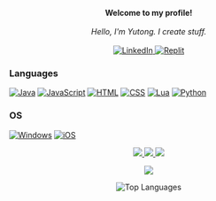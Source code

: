<p align="center">
    <b>Welcome to my profile!</b><br><br>
    <i>
        Hello, I'm Yutong. I create stuff.<br>
    </i><br>
    <a href="https://www.linkedin.com/in/yutong-han-b6558a20a/">
        <img src="https://img.shields.io/badge/LinkedIn-blue?style=flat-square&logo=linkedin" alt="LinkedIn">
    </a>
    <a href="https://replit.com/@YutongHan2">
        <img src="https://img.shields.io/badge/Replit-blue?style=flat-square&logo=replit" alt="Replit">
    </a>
</p>

### Languages
[![Java](https://img.shields.io/badge/java-black?style=for-the-badge&logo=openjdk)](https://github.com/yutonghanofficial)
[![JavaScript](https://img.shields.io/badge/javascript-black?style=for-the-badge&logo=javascript)](https://github.com/yutonghanofficial)
[![HTML](https://img.shields.io/badge/html-black?style=for-the-badge&logo=html5)](https://github.com/yutonghanofficial)
[![CSS](https://img.shields.io/badge/css-black?style=for-the-badge&logo=css3)](https://github.com/yutonghanofficial)
[![Lua](https://img.shields.io/badge/lua-black?style=for-the-badge&logo=lua)](https://github.com/yutonghanofficial)
[![Python](https://img.shields.io/badge/python-black?style=for-the-badge&logo=python)](https://github.com/yutonghanofficial)

### OS
[![Windows](https://img.shields.io/badge/Windows-black?style=for-the-badge&logo=Windows)](https://github.com/yutonghanofficial)
[![iOS](https://img.shields.io/badge/iOS-black?style=for-the-badge&logo=iOS)](https://github.com/yutonghanofficial)

<p align="center">
  <a href="https://github.com/yutonghanofficial">
    <img src="http://github-profile-summary-cards.vercel.app/api/cards/profile-details?username=yutonghanofficial&theme=transparent" />
  </a>
  <a href="https://github.com/yutonghanofficial">
    <img src="https://github-readme-streak-stats.herokuapp.com/?user=yutonghanofficial&hide_border=true&card_width=338&theme=transparent" />
  </a>
  <a href="https://github.com/yutonghanofficial">
    <img src="http://github-profile-summary-cards.vercel.app/api/cards/stats?username=yutonghanofficial&theme=transparent" />
  </a>
</p>

<p align="center">
  <a href="https://github.com/yutonghanofficial">
    <img src="https://komarev.com/ghpvc/?username=yutonghanofficial&color=blue&style=flat)" />
  </a>
</p>

<p align="center">
  <picture>
    <source
      srcset="https://github-readme-stats-steel-omega.vercel.app/api/top-langs/?username=yutonghanofficial&layout=donut-vertical&icon_color=2d77dc&title_color=2d77dc&text_color=ffffff&bg_color=0d1117&hide_border=true&cache_seconds=1800&langs_count=10&theme=transparent"
    />
    <source
      srcset="https://github-readme-stats-steel-omega.vercel.app/api/top-langs/?username=yutonghanofficial&layout=pie&hide_border=true&cache_seconds=1800&langs_count=10&theme=transparent"
    />
    <img
       src="https://github-readme-stats-steel-omega.vercel.app/api/top-langs/?username=yutonghanofficial&layout=pie&hide_border=true&cache_seconds=1800&langs_count=10&theme=transparent"
       alt="Top Languages"
     />
  </picture>
</p>
